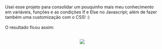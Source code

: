 Usei esse projeto para consolidar um pouquinho mais meu conhecimento em variáveis, funções e as condições If e Else no Javascript; além de fazer também uma customização com o CSS! :)
<br><br>O resultado ficou assim:</br></br>

<p align="center">
<img src="https://i.imgur.com/144RPn3.gif"/>
</p>
